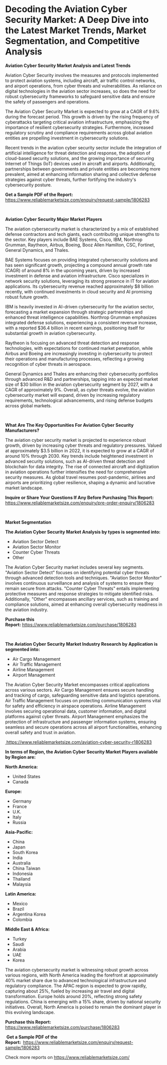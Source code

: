 <p><h1>Decoding the Aviation Cyber Security Market: A Deep Dive into the Latest Market Trends, Market Segmentation, and Competitive Analysis</h1></p><p><strong>Aviation Cyber Security Market Analysis and Latest Trends</strong></p>
<p><p>Aviation Cyber Security involves the measures and protocols implemented to protect aviation systems, including aircraft, air traffic control networks, and airport operations, from cyber threats and vulnerabilities. As reliance on digital technologies in the aviation sector increases, so does the need for robust cybersecurity frameworks to safeguard sensitive data and ensure the safety of passengers and operations.</p><p>The Aviation Cyber Security Market is expected to grow at a CAGR of 9.6% during the forecast period. This growth is driven by the rising frequency of cyberattacks targeting critical aviation infrastructure, emphasizing the importance of resilient cybersecurity strategies. Furthermore, increased regulatory scrutiny and compliance requirements across global aviation entities are propelling investment in cybersecurity solutions. </p><p>Recent trends in the aviation cyber security sector include the integration of artificial intelligence for threat detection and response, the adoption of cloud-based security solutions, and the growing importance of securing Internet of Things (IoT) devices used in aircraft and airports. Additionally, partnerships between governments and private entities are becoming more prevalent, aimed at enhancing information sharing and collective defense strategies against cyber threats, further fortifying the industry's cybersecurity posture.</p></p>
<p><strong>Get a Sample PDF of the Report:&nbsp;</strong> <a href="https://www.reliablemarketsize.com/enquiry/request-sample/1806283?utm_campaign=3199&utm_medium=2&utm_source=Github&utm_content=ia&utm_term=08042025&utm_id=aviation-cyber-security">https://www.reliablemarketsize.com/enquiry/request-sample/1806283</a></p>
<p>&nbsp;</p>
<p><strong>Aviation Cyber Security Major Market Players</strong></p>
<p><p>The aviation cybersecurity market is characterized by a mix of established defense contractors and tech giants, each contributing unique strengths to the sector. Key players include BAE Systems, Cisco, IBM, Northrop Grumman, Raytheon, Airbus, Boeing, Booz Allen Hamilton, CSC, Fortinet, General Dynamics, and Thales.</p><p>BAE Systems focuses on providing integrated cybersecurity solutions and has seen significant growth, projecting a compound annual growth rate (CAGR) of around 8% in the upcoming years, driven by increased investment in defense and aviation infrastructure. Cisco specializes in network security solutions, leveraging its strong presence in IT for aviation applications. Its cybersecurity revenue reached approximately $8 billion recently, with continued investments in cloud security and AI promising robust future growth.</p><p>IBM is heavily invested in AI-driven cybersecurity for the aviation sector, forecasting a market expansion through strategic partnerships and enhanced threat intelligence capabilities. Northrop Grumman emphasizes integrated defense solutions, experiencing a consistent revenue increase, with a reported $36.4 billion in recent earnings, positioning itself for substantial growth in aviation cybersecurity.</p><p>Raytheon is focusing on advanced threat detection and response technologies, with expectations for continued market penetration, while Airbus and Boeing are increasingly investing in cybersecurity to protect their operations and manufacturing processes, reflecting a growing recognition of cyber threats in aerospace.</p><p>General Dynamics and Thales are enhancing their cybersecurity portfolios through advanced R&D and partnerships, tapping into an expected market size of $30 billion in the aviation cybersecurity segment by 2027, with a CAGR of approximately 9%. Overall, as cyber threats evolve, the aviation cybersecurity market will expand, driven by increasing regulatory requirements, technological advancements, and rising defense budgets across global markets.</p></p>
<p>&nbsp;</p>
<p><strong>What Are The Key Opportunities For Aviation Cyber Security Manufacturers?</strong></p>
<p><p>The aviation cyber security market is projected to experience robust growth, driven by increasing cyber threats and regulatory pressures. Valued at approximately $3.5 billion in 2022, it is expected to grow at a CAGR of around 10% through 2030. Key trends include heightened investment in advanced security solutions, such as AI-driven threat detection and blockchain for data integrity. The rise of connected aircraft and digitization in aviation operations further intensifies the need for comprehensive security measures. As global travel resumes post-pandemic, airlines and airports are prioritizing cyber resilience, shaping a dynamic and lucrative market landscape.</p></p>
<p><strong>Inquire or Share Your Questions If Any Before Purchasing This Report:</strong> <a href="https://www.reliablemarketsize.com/enquiry/pre-order-enquiry/1806283?utm_campaign=3199&utm_medium=2&utm_source=Github&utm_content=ia&utm_term=08042025&utm_id=aviation-cyber-security">https://www.reliablemarketsize.com/enquiry/pre-order-enquiry/1806283</a></p>
<p>&nbsp;</p>
<p><strong>Market Segmentation</strong></p>
<p><strong>The Aviation Cyber Security Market Analysis by types is segmented into:</strong></p>
<p><ul><li>Aviation Sector Detect</li><li>Aviation Sector Monitor</li><li>Counter Cyber Threats</li><li>Other</li></ul></p>
<p><p>The Aviation Cyber Security market includes several key segments. "Aviation Sector Detect" focuses on identifying potential cyber threats through advanced detection tools and techniques. "Aviation Sector Monitor" involves continuous surveillance and analysis of systems to ensure they remain secure from attacks. "Counter Cyber Threats" entails implementing protective measures and response strategies to mitigate identified risks. Additionally, "Other" encompasses ancillary services, such as training and compliance solutions, aimed at enhancing overall cybersecurity readiness in the aviation industry.</p></p>
<p><strong>Purchase this Report:&nbsp;</strong><a href="https://www.reliablemarketsize.com/purchase/1806283?utm_campaign=3199&utm_medium=2&utm_source=Github&utm_content=ia&utm_term=08042025&utm_id=aviation-cyber-security">https://www.reliablemarketsize.com/purchase/1806283</a></p>
<p>&nbsp;</p>
<p><strong>The Aviation Cyber Security Market Industry Research by Application is segmented into:</strong></p>
<p><ul><li>Air Cargo Management</li><li>Air Traffic Management</li><li>Airline Management</li><li>Airport Management</li></ul></p>
<p><p>The Aviation Cyber Security Market encompasses critical applications across various sectors. Air Cargo Management ensures secure handling and tracking of cargo, safeguarding sensitive data and logistics operations. Air Traffic Management focuses on protecting communication systems vital for safety and efficiency in airspace operations. Airline Management involves securing operational data, customer information, and digital platforms against cyber threats. Airport Management emphasizes the protection of infrastructure and passenger information systems, ensuring seamless and secure operations across all airport functionalities, enhancing overall safety and trust in aviation.</p></p>
<p><a href="https://www.reliablemarketsize.com/aviation-cyber-security-r1806283?utm_campaign=3199&utm_medium=2&utm_source=Github&utm_content=ia&utm_term=08042025&utm_id=aviation-cyber-security">&nbsp;https://www.reliablemarketsize.com/aviation-cyber-security-r1806283</a></p>
<p><strong>In terms of Region, the Aviation Cyber Security Market Players available by Region are:</strong></p>
<p>
    <p> <strong> North America: </strong>
        <ul>
            <li>United States</li>
            <li>Canada</li>
        </ul>
        </p> 
    <p> <strong> Europe: </strong>
        <ul>
            <li>Germany</li>
            <li>France</li>
            <li>U.K.</li>
            <li>Italy</li>
            <li>Russia</li>
        </ul>
        </p> 
    <p> <strong> Asia-Pacific: </strong>
        <ul>
            <li>China</li>
            <li>Japan</li>
            <li>South Korea</li>
            <li>India</li>
            <li>Australia</li>
            <li>China Taiwan</li>
            <li>Indonesia</li>
            <li>Thailand</li>
            <li>Malaysia</li>
        </ul>
        </p> 
    <p> <strong> Latin America: </strong>
        <ul>
            <li>Mexico</li>
            <li>Brazil</li>
            <li>Argentina Korea</li>
            <li>Colombia</li>
        </ul>
        </p> 
    <p> <strong> Middle East & Africa: </strong>
        <ul>
            <li>Turkey</li>
            <li>Saudi</li>
            <li>Arabia</li>
            <li>UAE</li>
            <li>Korea</li>
        </ul>
    </p>
    </p>
<p><p>The aviation cybersecurity market is witnessing robust growth across various regions, with North America leading the forefront at approximately 40% market share due to advanced technological infrastructure and regulatory compliance. The APAC region is expected to grow rapidly, capturing about 25%, fueled by increasing air travel and digital transformation. Europe holds around 20%, reflecting strong safety regulations. China is emerging with a 15% share, driven by national security initiatives. Overall, North America is poised to remain the dominant player in this evolving landscape.</p></p>
<p><strong>Purchase this Report: </strong><a href="https://www.reliablemarketsize.com/purchase/1806283?utm_campaign=3199&utm_medium=2&utm_source=Github&utm_content=ia&utm_term=08042025&utm_id=aviation-cyber-security">https://www.reliablemarketsize.com/purchase/1806283</a></p>
<p>&nbsp;<strong>Get a Sample PDF of the Report:&nbsp;&nbsp;</strong><a href="https://www.reliablemarketsize.com/enquiry/request-sample/1806283?utm_campaign=3199&utm_medium=2&utm_source=Github&utm_content=ia&utm_term=08042025&utm_id=aviation-cyber-security">https://www.reliablemarketsize.com/enquiry/request-sample/1806283</a></p>
<p><strong></strong></p>
<p>Check more reports on <a href="https://www.reliablemarketsize.com/?utm_campaign=3199&utm_medium=2&utm_source=Github&utm_content=ia&utm_term=08042025&utm_id=aviation-cyber-security">https://www.reliablemarketsize.com/</a></p>